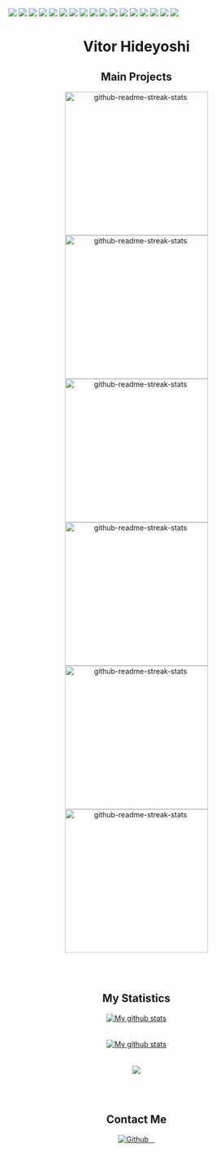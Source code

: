 <div>
    <div>
        <img src="https://img.shields.io/badge/Linux-E34F26?style=for-the-badge&logo=linux&logoColor=black" />
        <img src="https://img.shields.io/badge/Git-E34F26?style=for-the-badge&logo=git&logoColor=white" />
        <img src="	https://img.shields.io/badge/Heroku-430098?style=for-the-badge&logo=heroku&logoColor=white" />
        <img src="https://img.shields.io/badge/Python-3776AB?style=for-the-badge&logo=python&logoColor=white" />
        <img src="https://img.shields.io/badge/FastAPI-009688?style=for-the-badge&logo=FastAPI&logoColor=white">
        <img src="https://img.shields.io/badge/TypeScript-007ACC?style=for-the-badge&logo=typescript&logoColor=white" />
        <img src="https://img.shields.io/badge/JavaScript-323330?style=for-the-badge&logo=javascript&logoColor=F7DF1E" />
        <img src="https://img.shields.io/badge/Node.js-43853D?style=for-the-badge&logo=node.js&logoColor=white" />
        <img src="https://img.shields.io/badge/AngularJS-E23237?style=for-the-badge&logo=angularjs&logoColor=white">
        <img src="https://img.shields.io/badge/Angular-DD0031?style=for-the-badge&logo=angular&logoColor=white" />
        <img src="https://img.shields.io/badge/Java-ED8B00?style=for-the-badge&logo=java&logoColor=white" />
        <img src="https://img.shields.io/badge/Spring-6DB33F?style=for-the-badge&logo=spring&logoColor=white" />
        <img src="https://img.shields.io/badge/Kubernetes-326DE6?style=for-the-badge&logo=kubernetes&logoColor=white">
        <img src="https://img.shields.io/badge/Docker-2496ED?style=for-the-badge&logo=docker&logoColor=white">
        <img src="https://img.shields.io/badge/Amazon_AWS-232F3E?style=for-the-badge&logo=amazon-aws&logoColor=white">
        <img src="https://img.shields.io/badge/Redis-D9281A?style=for-the-badge&logo=redis&logoColor=white">
        <img src="https://img.shields.io/badge/PostgreSQL-316192?style=for-the-badge&logo=postgresql&logoColor=white">
    </div>
</div>
<div align="center">
    <h1 style="font-weight: bold;">Vitor Hideyoshi</h1>
</div>
<div align="center">
    <h2>Main Projects</h2>
    <div style="text-align: center">
        <a href="https://github.com/HideyoshiNakazone/hideyoshi.com">
            <img width="282"
                src="https://denvercoder1-github-readme-stats.vercel.app/api/pin/?username=HideyoshiNakazone&repo=hideyoshi.com&theme=dark&hide_border=true"
                alt="github-readme-streak-stats">
        </a>
        <a href="https://github.com/HideyoshiNakazone/jambo">
            <img width="282"
                src="https://denvercoder1-github-readme-stats.vercel.app/api/pin/?username=HideyoshiNakazone&repo=jambo&theme=dark&hide_border=true"
                alt="github-readme-streak-stats">
        </a>
    </div>
    <div style="text-align: center">
        <a href="https://github.com/HideyoshiNakazone/terraform-provider-yoshik3s">
            <img width="282"
                src="https://denvercoder1-github-readme-stats.vercel.app/api/pin/?username=HideyoshiNakazone&repo=terraform-provider-yoshik3s&theme=dark&hide_border=true"
                alt="github-readme-streak-stats">
        </a>
        <a href="https://github.com/HideyoshiNakazone/redis-queue-rs">
            <img width="282"
                src="https://denvercoder1-github-readme-stats.vercel.app/api/pin/?username=HideyoshiNakazone&repo=redis-queue-rs&theme=dark&hide_border=true"
                alt="github-readme-streak-stats">
        </a>
    </div>
    <div>
        <a href="https://github.com/HideyoshiNakazone/DicePlayer">
            <img width="282"
                src="https://denvercoder1-github-readme-stats.vercel.app/api/pin/?username=HideyoshiNakazone&repo=DicePlayer&theme=dark&hide_border=true"
                alt="github-readme-streak-stats">
        </a>
        <a href="https://github.com/HideyoshiNakazone/CrystalPol">
            <img width="282"
                src="https://denvercoder1-github-readme-stats.vercel.app/api/pin/?username=HideyoshiNakazone&repo=CrystalPol&theme=dark&hide_border=true"
                alt="github-readme-streak-stats">
        </a>
    </div>
</div>

<br /><br />

<div align="center">
    <h2>My Statistics</h2>
    <div>
        <a href="">
        <img align="center"
            src="https://github-readme-streak-stats.herokuapp.com?user=HideyoshiNakazone&theme=dark&hide_border=true&date_format=M%20j%5B%2C%20Y%5D"
            alt="My github stats" />
        </a>
    </div>
    <br /><br />
    <div>
        <a href="">
        <img align="center"
            src="https://github-readme-stats.vercel.app/api?username=HideyoshiNakazone&show_icons=true&include_all_commits=true&theme=dark&hide_border=true"
            alt="My github stats" />
        </a>
    </div>
    <br /><br />
    <div>
        <a href="">
        <img align="center"
            src="https://github-readme-stats.vercel.app/api/top-langs/?username=HideyoshiNakazone&theme=dark&hide_border=true" />
        </a>
    </div>
</div>

<br /><br />

<div align="center">
    <h2>Contact Me</h2>
    <div>
        <a href="https://github.com/HideyoshiNakazone">
            <img alt="Github"
                src="https://img.shields.io/badge/GitHub-%2312100E.svg?&style=for-the-badge&logo=Github&logoColor=white" />
        </a>
        <a href="https://twitter.com/NakazoneVitor">
            <img src="https://img.shields.io/badge/Twitter-1DA1F2?style=for-the-badge&logo=twitter&logoColor=white"
                alt="">
        </a>
        <a href="https://www.linkedin.com/in/vitor-hideyoshi/">
            <img src="https://img.shields.io/badge/LinkedIn-0077B5?style=for-the-badge&logo=linkedin&logoColor=white"
                alt="">
        </a>
        <a href="https://www.instagram.com/vitor_hideyoshi/">
            <img src="https://img.shields.io/badge/Instagram-E4405F?style=for-the-badge&logo=instagram&logoColor=white"
                alt="">
        </a>
    </div>
</div>
